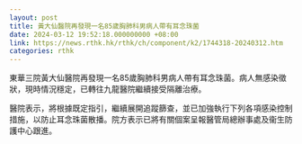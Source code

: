 ```yaml
---
layout: post
title: 黃大仙醫院再發現一名85歲胸肺科男病人帶有耳念珠菌
date: 2024-03-12 19:52:18.000000000 +08:00
link: https://news.rthk.hk/rthk/ch/component/k2/1744318-20240312.htm
categories: rthk
---
```


東華三院黃大仙醫院再發現一名85歲胸肺科男病人帶有耳念珠菌。病人無感染徵狀，現時情況穩定，已轉往九龍醫院繼續接受隔離治療。

醫院表示，將根據既定指引，繼續展開追蹤篩查，並已加強執行下列各項感染控制措施，以防止耳念珠菌散播。院方表示已將有關個案呈報醫管局總辦事處及衞生防護中心跟進。
